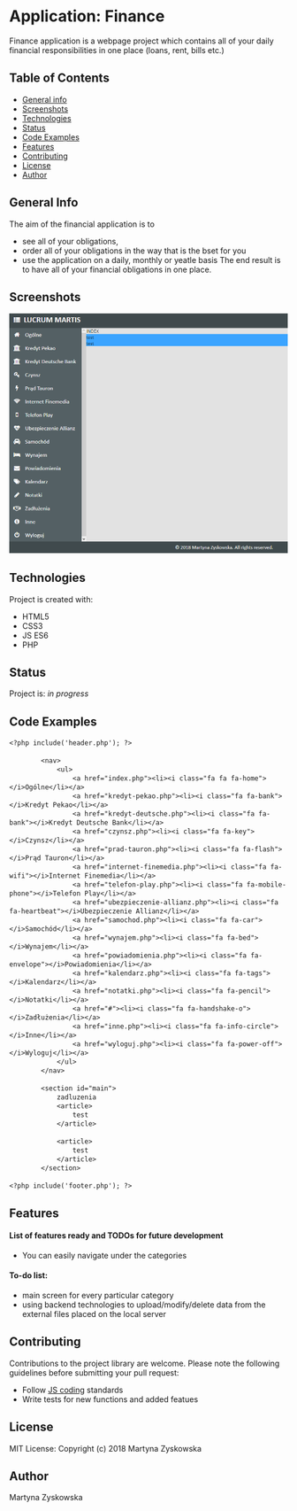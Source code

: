 # Application: Finance
Finance application is a webpage project which contains all of your daily financial responsibilities in one place (loans, rent, bills etc.)
## Table of Contents
* [General info](#general-info)
* [Screenshots](#screenshots)
* [Technologies](#technologies)
* [Status](#status)
* [Code Examples](#code-examples)
* [Features](#features)
* [Contributing](#contributing)
* [License](#license)
* [Author](#author)
## General Info
The aim of the financial application is to 
- see all of your obligations, 
- order all of your obligations in the way that is the bset for you
- use the application on a daily, monthly or yeatle basis
The end result is to have all of your financial obligations in one place.
## Screenshots
![finance_img](./finance_img.png)
## Technologies
Project is created with:
- HTML5
- CSS3
- JS ES6
- PHP
## Status
Project is: _in progress_
## Code Examples

```
<?php include('header.php'); ?>

        <nav>
            <ul>
                <a href="index.php"><li><i class="fa fa fa-home"></i>Ogólne</li></a>
                <a href="kredyt-pekao.php"><li><i class="fa fa-bank"></i>Kredyt Pekao</li></a>
                <a href="kredyt-deutsche.php"><li><i class="fa fa-bank"></i>Kredyt Deutsche Bank</li></a>
                <a href="czynsz.php"><li><i class="fa fa-key"></i>Czynsz</li></a>
                <a href="prad-tauron.php"><li><i class="fa fa-flash"></i>Prąd Tauron</li></a>
                <a href="internet-finemedia.php"><li><i class="fa fa-wifi"></i>Internet Finemedia</li></a>
                <a href="telefon-play.php"><li><i class="fa fa-mobile-phone"></i>Telefon Play</li></a>
                <a href="ubezpieczenie-allianz.php"><li><i class="fa fa-heartbeat"></i>Ubezpieczenie Allianz</li></a>
                <a href="samochod.php"><li><i class="fa fa-car"></i>Samochód</li></a>
                <a href="wynajem.php"><li><i class="fa fa-bed"></i>Wynajem</li></a>
                <a href="powiadomienia.php"><li><i class="fa fa-envelope"></i>Powiadomienia</li></a>
                <a href="kalendarz.php"><li><i class="fa fa-tags"></i>Kalendarz</li></a>
                <a href="notatki.php"><li><i class="fa fa-pencil"></i>Notatki</li></a>
                <a href="#"><li><i class="fa fa-handshake-o"></i>Zadłużenia</li></a>
                <a href="inne.php"><li><i class="fa fa-info-circle"></i>Inne</li></a>
                <a href="wyloguj.php"><li><i class="fa fa-power-off"></i>Wyloguj</li></a>
            </ul>
        </nav>

        <section id="main">
            zadluzenia
            <article>
                test
            </article>

            <article>
                test
            </article>
        </section>

<?php include('footer.php'); ?>
```

## Features
#### List of features ready and TODOs for future development
* You can easily navigate under the categories

#### To-do list:
* main screen for every particular category
* using backend technologies to upload/modify/delete data from the external files placed on the local server
## Contributing
Contributions to the project library are welcome. Please note the following guidelines before submitting your pull request:
 - Follow [JS coding](https://developer.mozilla.org/bm/docs/Web/JavaScript/Guide) standards
 - Write tests for new functions and added featues
## License
MIT License: Copyright (c) 2018 Martyna Zyskowska
## Author
Martyna Zyskowska
